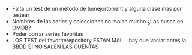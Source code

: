 - Falta un test de un metodo de tumejortorrent y alguna clase mas por testear
- Nombres de las series y colecciones no molan mucho ¿Los busca en OMDB?
- Poder borrar series favoritas
- LOS TEST del favoriterepository ESTAN MAL ...hay que vaciar antes la BBDD SI NO SALEN LAS CUENTAS